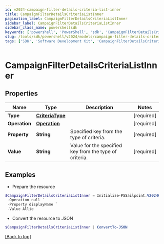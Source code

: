 ```yaml
---
id: v2024-campaign-filter-details-criteria-list-inner
title: CampaignFilterDetailsCriteriaListInner
pagination_label: CampaignFilterDetailsCriteriaListInner
sidebar_label: CampaignFilterDetailsCriteriaListInner
sidebar_class_name: powershellsdk
keywords: ['powershell', 'PowerShell', 'sdk', 'CampaignFilterDetailsCriteriaListInner', 'V2024CampaignFilterDetailsCriteriaListInner'] 
slug: /tools/sdk/powershell/v2024/models/campaign-filter-details-criteria-list-inner
tags: ['SDK', 'Software Development Kit', 'CampaignFilterDetailsCriteriaListInner', 'V2024CampaignFilterDetailsCriteriaListInner']
---
```



# CampaignFilterDetailsCriteriaListInner

## Properties

Name | Type | Description | Notes
------------ | ------------- | ------------- | -------------
**Type** |  [**CriteriaType**](criteria-type) |  | [required]
**Operation** |  [**Operation**](operation) |  | [required]
**Property** |  **String** | Specified key from the type of criteria. | [required]
**Value** |  **String** | Value for the specified key from the type of criteria. | [required]

## Examples

- Prepare the resource
```powershell
$CampaignFilterDetailsCriteriaListInner = Initialize-PSSailpoint.V2024CampaignFilterDetailsCriteriaListInner  -Type null `
 -Operation null `
 -Property displayName `
 -Value Allie
```

- Convert the resource to JSON
```powershell
$CampaignFilterDetailsCriteriaListInner | ConvertTo-JSON
```


[[Back to top]](#) 

